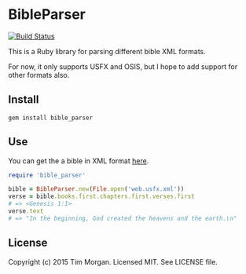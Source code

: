 # BibleParser

[![Build Status](https://travis-ci.org/seven1m/bible_parser.svg?branch=master)](https://travis-ci.org/seven1m/bible_parser)

This is a Ruby library for parsing different bible XML formats.

For now, it only supports USFX and OSIS, but I hope to add support for other formats also.

## Install

```
gem install bible_parser
```

## Use

You can get the a bible in XML format [here](https://github.com/seven1m/open-bibles).

```ruby
require 'bible_parser'

bible = BibleParser.new(File.open('web.usfx.xml'))
verse = bible.books.first.chapters.first.verses.first
# => <Genesis 1:1>
verse.text
# => "In the beginning, God created the heavens and the earth.\n"
```

## License

Copyright (c) 2015 Tim Morgan. Licensed MIT. See LICENSE file.

